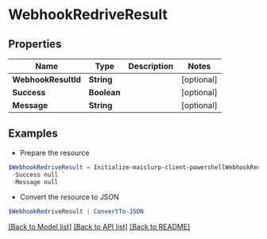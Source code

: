 # WebhookRedriveResult
## Properties

Name | Type | Description | Notes
------------ | ------------- | ------------- | -------------
**WebhookResultId** | **String** |  | [optional] 
**Success** | **Boolean** |  | [optional] 
**Message** | **String** |  | [optional] 

## Examples

- Prepare the resource
```powershell
$WebhookRedriveResult = Initialize-maislurp-client-powershellWebhookRedriveResult  -WebhookResultId null `
 -Success null `
 -Message null
```

- Convert the resource to JSON
```powershell
$WebhookRedriveResult | ConvertTo-JSON
```

[[Back to Model list]](../README#documentation-for-models) [[Back to API list]](../README#documentation-for-api-endpoints) [[Back to README]](../README)

